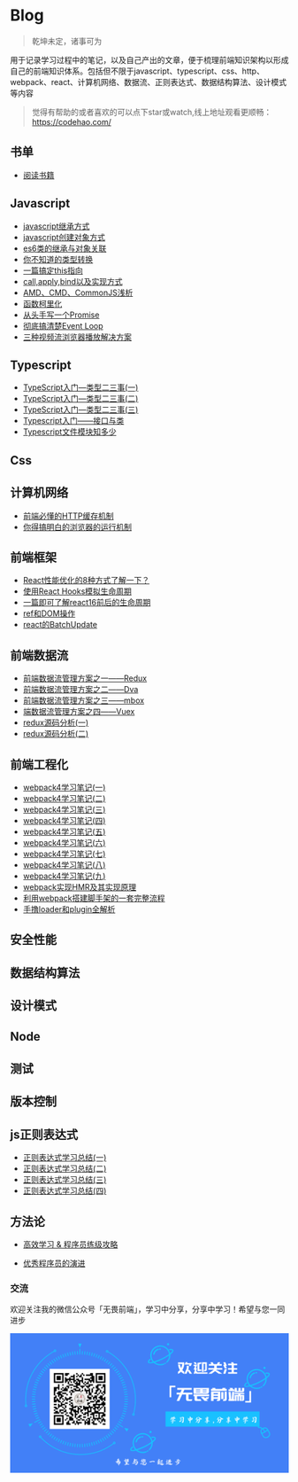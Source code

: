 # Blog
 > 乾坤未定，诸事可为

用于记录学习过程中的笔记，以及自己产出的文章，便于梳理前端知识架构以形成自己的前端知识体系。包括但不限于javascript、typescript、css、http、webpack、react、计算机网络、数据流、正则表达式、数据结构算法、设计模式等内容
> 觉得有帮助的或者喜欢的可以点下star或watch,线上地址观看更顺畅：https://codehao.com/

## 书单
* [阅读书籍](https://github.com/LuoShengMen/MyBlog/blob/master/booklist/Readme.md)
  
## Javascript

 * [javascript继承方式](https://github.com/LuoShengMen/MyBlog/issues/2)
 * [javascript创建对象方式](https://github.com/LuoShengMen/MyBlog/issues/3)
 * [es6类的继承与对象关联](https://github.com/LuoShengMen/MyBlog/issues/10)
 * [你不知道的类型转换](https://github.com/LuoShengMen/MyBlog/issues/1)
 * [一篇搞定this指向](https://github.com/LuoShengMen/MyBlog/issues/8)
 * [call,apply,bind以及实现方式](https://github.com/LuoShengMen/MyBlog/issues/9)
 * [AMD、CMD、CommonJS浅析](https://github.com/LuoShengMen/MyBlog/issues/41)
 * [函数柯里化](https://github.com/LuoShengMen/MyBlog/issues/42)
 * [从头手写一个Promise](https://github.com/LuoShengMen/MyBlog/issues/38)
 * [彻底搞清楚Event Loop](https://github.com/LuoShengMen/MyBlog/issues/39)
 * [三种视频流浏览器播放解决方案](https://github.com/LuoShengMen/MyBlog/issues/54)


 
## Typescript
* [TypeScript入门—类型二三事(一)](https://github.com/LuoShengMen/MyBlog/issues/47)
* [TypeScript入门—类型二三事(二)](https://github.com/LuoShengMen/MyBlog/issues/48)
* [TypeScript入门—类型二三事(三)](https://github.com/LuoShengMen/MyBlog/issues/49)
* [Typescript入门——接口与类](https://github.com/LuoShengMen/MyBlog/issues/50)
* [Typescript文件模块知多少](https://github.com/LuoShengMen/MyBlog/issues/51)

## Css

## 计算机网络
 * [前端必懂的HTTP缓存机制](https://github.com/LuoShengMen/MyBlog/issues/37)
 * [你得搞明白的浏览器的运行机制](https://github.com/LuoShengMen/MyBlog/issues/40)
 
## 前端框架
 * [React性能优化的8种方式了解一下？](https://github.com/Rashomon511/MyBlog/issues/53)
 * [使用React Hooks模拟生命周期](https://github.com/Rashomon511/MyBlog/issues/52)
 * [一篇即可了解react16前后的生命周期](https://github.com/LuoShengMen/MyBlog/issues/13)
 * [ref和DOM操作](https://github.com/LuoShengMen/MyBlog/issues/14)
 * [react的BatchUpdate](https://github.com/LuoShengMen/MyBlog/issues/27)
 
## 前端数据流
* [前端数据流管理方案之一——Redux](https://github.com/LuoShengMen/MyBlog/issues/15)
* [前端数据流管理方案之二——Dva](https://github.com/LuoShengMen/MyBlog/issues/16)
* [前端数据流管理方案之三——mbox](https://github.com/LuoShengMen/MyBlog/issues/17)
* [端数据流管理方案之四——Vuex](https://github.com/LuoShengMen/MyBlog/issues/18)
* [redux源码分析(一)](https://github.com/LuoShengMen/MyBlog/issues/19)
* [redux源码分析(二)](https://github.com/LuoShengMen/MyBlog/issues/20)

## 前端工程化
* [webpack4学习笔记(一)](https://github.com/LuoShengMen/MyBlog/issues/28)
* [webpack4学习笔记(二)](https://github.com/LuoShengMen/MyBlog/issues/29)
* [webpack4学习笔记(三)](https://github.com/LuoShengMen/MyBlog/issues/30)
* [webpack4学习笔记(四)](https://github.com/LuoShengMen/MyBlog/issues/31)
* [webpack4学习笔记(五)](https://github.com/LuoShengMen/MyBlog/issues/32)
* [webpack4学习笔记(六)](https://github.com/LuoShengMen/MyBlog/issues/33)
* [webpack4学习笔记(七)](https://github.com/LuoShengMen/MyBlog/issues/34)
* [webpack4学习笔记(八)](https://github.com/LuoShengMen/MyBlog/issues/35)
* [webpack4学习笔记(九)](https://github.com/LuoShengMen/MyBlog/issues/36)
* [webpack实现HMR及其实现原理](https://github.com/LuoShengMen/MyBlog/issues/43)
* [利用webpack搭建脚手架的一套完整流程](https://github.com/LuoShengMen/MyBlog/issues/44)
* [手撸loader和plugin全解析](https://github.com/LuoShengMen/MyBlog/issues/45)

## 安全性能

## 数据结构算法

## 设计模式

## Node

## 测试

## 版本控制

## js正则表达式
 * [正则表达式学习总结(一)](https://github.com/LuoShengMen/MyBlog/issues/23)
 * [正则表达式学习总结(二)](https://github.com/LuoShengMen/MyBlog/issues/24)
 * [正则表达式学习总结(三)](https://github.com/LuoShengMen/MyBlog/issues/25)
 * [正则表达式学习总结(四)](https://github.com/LuoShengMen/MyBlog/issues/26)

## 方法论
- [高效学习 & 程序员练级攻略](https://www.yuque.com/fe9/basic/qvoo0d)
* [优秀程序员的演进](https://github.com/LuoShengMen/MyBlog/issues/46)


### 交流
欢迎关注我的微信公众号「无畏前端」，学习中分享，分享中学习！希望与您一同进步
 
 ![](/images/banner.png)
